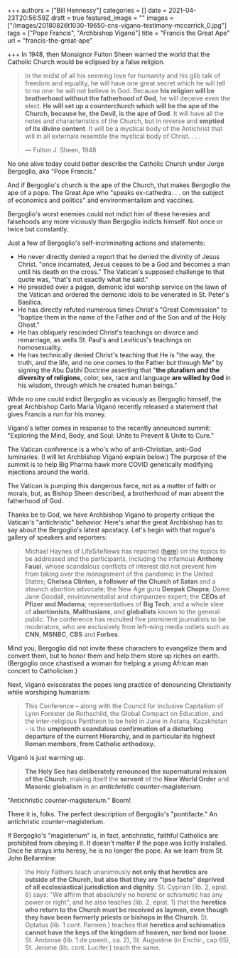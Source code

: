 +++
authors = ["Bill Hennessy"]
categories = []
date = 2021-04-23T20:56:59Z
draft = true
featured_image = ""
images = ["/images/20180826t1030-19650-cns-vigano-testimony-mccarrick_0.jpg"]
tags = ["Pope Francis", "Archbishop Viganó"]
title = "Francis the Great Ape"
url = "francis-the-great-ape"

+++
In 1948, then Monsignor Fulton Sheen warned the world that the Catholic Church would be eclipsed by a false religion. 

> In the midst of all his seeming love for humanity and his glib talk of freedom and equality, he will have one great secret which he will tell to no one: he will not believe in God. Because **his religion will be brotherhood without the fatherhood of God**, he will deceive even the elect. **He will set up a counterchurch which will be the ape of the Church, because he, the Devil, is the ape of God**. It will have all the notes and characteristics of the Church, but in reverse and **emptied of its divine content**. It will be a mystical body of the Antichrist that will in all externals resemble the mystical body of Christ. . . .
>
> — Fulton J. Sheen, 1948

No one alive today could better describe the Catholic Church under Jorge Bergoglio, aka "Pope Francis." 

And if Bergoglio's church is the ape of the Church, that makes Bergoglio the ape of a pope. The Great Ape who "speaks ex-cathedra. . . on the subject of economics and politics" and environmentalism and vaccines. 

Bergoglio's worst enemies could not indict him of these heresies and falsehoods any more viciously than Bergoglio indicts himself. Not once or twice but constantly. 

Just a few of Bergoglio's self-incriminating actions and statements:

* He never directly denied a report that he denied the divinity of Jesus Christ. "once incarnated, Jesus ceases to be a God and becomes a man until his death on the cross." The Vatican's supposed challenge to that quote was, "that's not exactly what he said." 
* He presided over a pagan, demonic idol worship service on the lawn of the Vatican and ordered the demonic idols to be venerated in St. Peter's Basilica. 
* He has directly refuted numerous times Christ's "Great Commission" to "baptize them in the name of the Father and of the Son and of the Holy Ghost." 
* He has obliquely rescinded Christ's teachings on divorce and remarriage, as wells St. Paul's and Leviticus's teachings on homosexuality. 
* He has technically denied Christ's teaching that He is "the way, the truth, and the life, and no one comes to the Father but through Me" by signing the Abu Dabhi Doctrine asserting that "**the pluralism and the diversity of religions**, color, sex, race and language **are willed by God** in his wisdom, through which he created human beings."

While no one could indict Bergoglio as viciously as Bergoglio himself, the great Archbishop Carlo Maria Viganó recently released a statement that gives Francis a run for his money. 

Viganó's letter comes in response to the recently announced summit: "Exploring the Mind, Body, and Soul: Unite to Prevent & Unite to Cure." 

The Vatican conference is a who's who of anti-Christian, anti-God luminaries. (I will let Archbishop Viganó explain below.) The purpose of the summit is to help Big Pharma hawk more COVID genetically modifying injections around the world. 

The Vatican is pumping this dangerous farce, not as a matter of faith or morals, but, as Bishop Sheen described, a brotherhood of man absent the fatherhood of God. 

Thanks be to God, we have Archbishop Viganó to property critique the Vatican's "antichristic" behavior. Here's what the great Archbishop has to say about the Bergoglio's latest apostacy. Let's begin with that rogue's gallery of speakers and reporters:

> Michael Haynes of LifeSiteNews has reported ([here](https://www.lifesitenews.com/news/vatican-to-host-conference-featuring-covid-jab-developers-big-tech-leaders-fauci-and-chelsea-clinton)) on the topics to be addressed and the participants, including the infamous **Anthony Fauci**, whose scandalous conflicts of interest did not prevent him from taking over the management of the pandemic in the United States; **Chelsea Clinton, a follower of the Church of Satan** and a staunch abortion advocate; the New Age guru **Deepak Chopra**; Dame Jane Goodall, environmentalist and chimpanzee expert; the **CEOs of Pfizer and Moderna**; representatives of **Big Tech**; and a whole slew of **abortionists**, **Malthusians**, and **globalists** known to the general public. The conference has recruited five prominent journalists to be moderators, who are exclusively from left-wing media outlets such as **CNN**, **MSNBC**, **CBS** and **Forbes**.

Mind you, Bergoglio did not invite these characters to evangelize them and convert them, but to honor them and help them store up riches on earth. (Bergoglio once chastised a woman for helping a young African man concert to Catholicism.)

Next, Viganó eviscerates the popes long practice of denouncing Christianity while worshiping humanism:

> This Conference – along with the Council for Inclusive Capitalism of Lynn Forester de Rothschild, the Global Compact on Education, and the inter-religious Pantheon to be held in June in Astana, Kazakhstan – is the **umpteenth scandalous confirmation of a disturbing departure of the current Hierarchy, and in particular its highest Roman members, from Catholic orthodoxy.**

Viganó is just warming up. 

> **The Holy See has deliberately renounced the supernatural mission of the Church**, making itself the **servant** of the **New World Order** and **Masonic globalism** in an **_antichristic_** **counter-magisterium**.

"Antichristic counter-magisterium." Boom!

There it is, folks. The perfect description of Bergoglio's "pontifacte." An antichristic _counter_-magisterium. 

If Bergoglio's "magisterium" is, in fact, antichristic, faithful Catholics are prohibited from obeying it. It doesn't matter if the pope was licitly installed. Once he strays into heresy, he is no longer the pope. As we learn from St. John Bellarmine:

> the Holy Fathers teach unanimously **not only that heretics are outside of the Church, but also that they are “ipso facto” deprived of all ecclesiastical jurisdiction and dignity**. St. Cyprian (lib. 2, epist. 6) says: “We affirm that absolutely no heretic or schismatic has any power or right”; and he also teaches (lib. 2, epist. 1) that the **heretics who return to the Church must be received as laymen, even though they have been formerly priests or bishops in the Church**. St. Optatus (lib. 1 cont. Parmen.) teaches that **heretics and schismatics cannot have the keys of the kingdom of heaven, nor bind nor loose**. St. Ambrose (lib. 1 de poenit., ca. 2), St. Augustine (in Enchir., cap 65), St. Jerome (lib. cont. Lucifer.) teach the same.